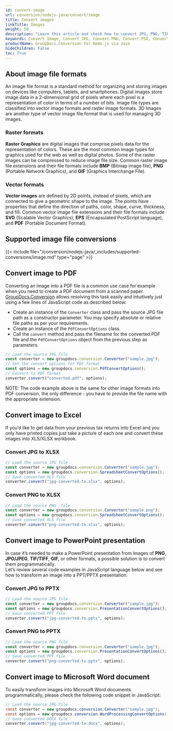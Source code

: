 ```yaml
---
id: convert-image
url: conversion/nodejs-java/convert/image
title: Convert images
linkTitle: Images
weight: 50
description: "Learn this article and check how to convert JPG, PNG, TIFF and other images into various file formats with several lines of Java code"
keywords: Convert Image, Convert JPG, Convert PNG, Convert PSD, Convert TIFF
productName: GroupDocs.Conversion for Node.js via Java
hideChildren: False
toc: True
---
```


## About image file formats

An image file format is a standard method for organizing and storing images on devices like computers, tablets, and smartphones. Digital images store image data in a 2-dimensional grid of pixels where each pixel is a representation of color in terms of a number of bits. Image file types are classified into vector image formats and raster image formats. 3D Images are another type of vector image file format that is used for managing 3D images.

### Raster formats

**Raster Graphics** are digital images that comprise pixels data for the representation of colors. These are the most common image types for graphics used for the web as well as digital photos. Some of the raster images can be compressed to reduce image file size. Common raster image file extensions and their file formats include **BMP** (Bitmap image file), **PNG** (Portable Network Graphics), and **GIF** (Graphics Interchange File).

### Vector formats

**Vector images** are defined by 2D points, instead of pixels, which are connected to give a geometric shape to the image. The points have properties that define the direction of paths, color, shape, curve, thickness, and fill. Common vector image file extensions and their file formats include **SVG** (Scalable Vector Graphics), **EPS** (Encapsulated PostScript language), and **PDF** (Portable Document Format).

## Supported image file conversions

{{< include file="/conversion/nodejs-java/_includes/supported-conversions/image.md" type="page" >}}

## Convert image to PDF

Converting an image into a PDF file is a common use case for example when you need to create a PDF document from a scanned paper. [GroupDocs.Conversion](https://products.groupdocs.com/conversion/nodejs-java) allows resolving this task easily and intuitively just using a few lines of JavaScript code as described below:

- Create an instance of the `Converter` class and pass the source JPG file path as a constructor parameter. You may specify absolute or relative file paths as per your requirements.
- Create an instance of the `PdfConvertOptions` class.
- Call the `convert` method and pass the filename for the converted PDF file and the `PdfConvertOptions` object from the previous step as parameters.

```js
// Load the source JPG file
const converter = new groupdocs.conversion.Converter("sample.jpg");
// Set the convert options for PDF format
const options = new groupdocs.conversion.PdfConvertOptions();
// Convert to PDF format
converter.convert("converted.pdf", options);
```

NOTE: The code example above is the same for other image formats into PDF conversion, the only difference - you have to provide the file name with the appropriate extension.

## Convert image to Excel

If you’d like to get data from your previous tax returns into Excel and you only have printed copies just take a picture of each one and convert these images into XLS/XLSX workbook.

### Convert JPG to XLSX

```js
// Load the source JPG file
const converter = new groupdocs.conversion.Converter("sample.jpg");
const options = new groupdocs.conversion.SpreadsheetConvertOptions();
// Save converted XLS file
converter.convert("jpg-converted-to.xlsx", options);
```

### Convert PNG to XLSX

```js
// Load the source PNG  file
const converter = new groupdocs.conversion.Converter("sample.png");
const options = new groupdocs.conversion.SpreadsheetConvertOptions();
// Save converted XLS file
converter.convert("png-converted-to.xlsx", options);
```

## Convert image to PowerPoint presentation

In case it’s needed to make a PowerPoint presentation from images of **PNG**, **JPG/JPEG**, **TIF/TIFF**, **GIF**, or other formats, a possible solution is to convert them programmatically.  
Let’s review several code examples in JavaScript language below and see how to transform an image into a PPT/PPTX presentation.

### Convert JPG to PPTX

```js
// Load the source JPG file
const converter = new groupdocs.conversion.Converter("sample.jpg");
const options = new groupdocs.conversion.PresentationConvertOptions();
// Save converted PPT file  
converter.convert("jpg-converted-to.pptx", options);
```

### Convert PNG to PPTX

```js
// Load the source PNG file
const converter = new groupdocs.conversion.Converter("sample.jpg");
const options = new groupdocs.conversion.PresentationConvertOptions();
// Save converted PPT file
converter.convert("png-converted-to.pptx", options);
```

## Convert image to Microsoft Word document

To easily transform images into Microsoft Word documents programmatically, please check the following code snippet in JavaScript:

```java
// Load the source JPG file
const converter = new groupdocs.conversion.Converter("sample.jpg");
const options = new groupdocs.conversion.WordProcessingConvertOptions();
// Save converted DOCX file
converter.convert("jpg-converted-to.docx", options);
```
